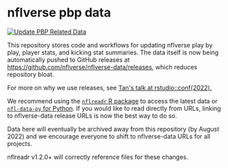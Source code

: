 # nflverse pbp data

[![Update PBP Related Data](https://github.com/nflverse/nflverse-pbp/actions/workflows/update_data.yaml/badge.svg)](https://github.com/nflverse/nflverse-pbp/actions/workflows/update_data.yaml)

This repository stores code and workflows for updating nflverse play by play, player stats, and kicking stat summaries. The data itself is now being automatically pushed to GitHub releases at https://github.com/nflverse/nflverse-data/releases, which reduces repository bloat. 


For more on why we use releases, see [Tan's talk  at rstudio::conf(2022).](https://github.com/tanho63/project_immortality)

We recommend using the [`nflreadr` R package](https://nflreadr.nflverse.com) to access the latest data or [`nfl-data-py` for Python](https://pypi.org/project/nfl-data-py/). If you would like to read directly from URLs, linking to nflverse-data release URLs is now the best way to do so. 

Data here will eventually be archived away from this repository (by August 2022) and we encourage everyone to shift to nflverse-data URLs for all projects. 

nflreadr v1.2.0+ will correctly reference files for these changes.
